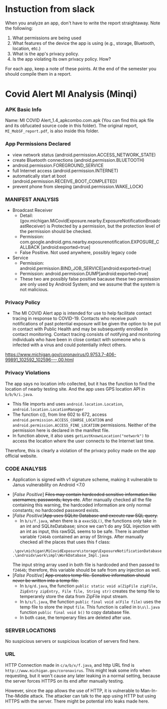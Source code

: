 # Instuction from slack
When you analyze an app, don't have to write the report straightaway. Note the following:
1. What permissions are being used
2. What features of the device the app is using (e.g., storage, Bluetooth, location, etc.)
3. What is the app's privacy policy.
4. Is the app violating its own privacy policy. How?

For each app, keep a note of these points. At the end of the semester you should compile them in a report. 

# Covid Alert MI Analysis (Minqi) 
### APK Basic Info
Name: MI COVID Alert_1.4_apkcombo.com.apk (You can find this apk file and its obfucated source code in this folder). The original report, ```MI_MobSF_report.pdf```, is also inside this folder. 

### App Permissions Declared
  - view network status (android.permission.ACCESS_NETWORK_STATE)
  - create Bluetooth connections (android.permission.BLUETOOTH)
  - android.permission.FOREGROUND_SERVICE
  - full Internet access (android.permission.INTERNET)
  - automatically start at boot (android.permission.RECEIVE_BOOT_COMPLETED)
  - prevent phone from sleeping (android.permission.WAKE_LOCK)

### MANIFEST ANALYSIS
 - Broadcast Receiver
   - Detail: (gov.michigan.MiCovidExposure.nearby.ExposureNotificationBroadcastReceiver) is Protected by a permission, but the protection level of the permission should be checked.
   - Permission: com.google.android.gms.nearby.exposurenotification.EXPOSURE_CALLBACK
   [android:exported=true]
   - False Positive. Not used anywhere, possibly legacy code
 - Service 
    - Permission: android.permission.BIND_JOB_SERVICE[android:exported=true] 
    - Permission: android.permission.DUMP[android:exported=true]
    - These two are possibly false positive bacause these two permission are only used by Android System; and we assume that the system is not malicious.

<!-- ###
Sidenotes: It looks like BIND_JOB_SERVICE and DUMP are requested without declared in the Manifest

DUMP: Allows an application to retrieve state dump information from system services. Not for use by third-party applications.
### -->

 
### Privacy Policy
- The MI COVID Alert app is intended for use to help facilitate contact tracing in response to COVID-19. Contacts who receive push notifications of past potential exposure will be given the option to be put in contact with Public Health and may be subsequently enrolled in contact monitoring. Contact tracing consists of notifying and monitoring individuals who have been in close contact with someone who is infected with a virus and could potentially infect others.

https://www.michigan.gov/coronavirus/0,9753,7-406-99891_102592_102596---,00.html

### Privacy Violations
The app says no location info collected, but it has the function to find the location of nearby testing site. And the app uses GPS location API in `b/b/k/i.java`.
- This file imports and uses `android.location.Location`, `android.location.LocationManager`
- The function c(), from line 602 to 672, access `android.permission.ACCESS_COARSE_LOCATION` and `android.permission.ACCESS_FINE_LOCATION` permissions. Neither of the permission here is declared in the manifest file.
- In function above, it also uses `getLastKnownLocation("network")` to access the location where the user connects to the Internet last time.

Therefore, this is clearly a violation of the privacy policy made on the app official website.

### CODE ANALYSIS
- Application is signed with v1 signature scheme, making it vulnerable to Janus vulnerability on Android <7.0
<!-- - The App logs information. Sensitive information should never be logged. -->
- [*False Positive*] ~~Files may contain hardcoded sensitive information like usernames, passwords, keys etc~~. After manually checked all the file containing this warning, the hardcoded information are only normal constants; no hardcoded password exists.
- [*False Positive*]~~App uses SQLite Database and execute raw SQL query.~~
  - In `b/s/f.java`, when there is a `execSQL()`, the functions only take in an int and SQLiteDatabase; since we can't do any SQL injection with an int as input, this rawSQL seems to be safe. There is another variable `f2464b` contained an array of Strings. After manually checked all the places that uses this f class:
  ```
  .\gov\michigan\MiCovidExposure\storage\ExposureNotificationDatabase_Impl.java
  .\androidx\work\impl\WorkDatabase_Impl.java
  ```
  The input string array used in both file is hardcoded and then passed to `f2464b`; therefore, this variable should be safe from any injection as well.
- [*False Positive*] ~~App creates temp file. Sensitive information should never be written into a temp file.~~
  - In `b/q/d.java`, the function `public static void a(ZipFile zipFile, ZipEntry zipEntry, File file, String str)` creates the temp file to temperarely store the data from ZipFile input stream.
  - In `b/s/l.java`, the function `public final void a(File file)` uses the temp file to store the input `file`. This function is called in `b\s\l.java` function `public final void b()` to copy database file.
  - In both case, the temperary files are deleted after use.


<!-- ### Crypto files
```
c/b/c/a/m0/d.java ECB and CTR used
c/b/c/a/m0/a.java ECB used here
c/b/c/a/m0/g.java CTR mode
``` -->

### SERVER LOCATIONS
No suspicious servers or suspicious location of servers find here.

### URL
HTTP Connection made in `c/a/b/x/f.java`, and http URL find is `http://www.michigan.gov/coronavirus`. This might leak some info when requesting, but it won't cause any later leaking in a normal setting, because the server forces HTTPS on its end after manually testing.

However, since the app allows the use of HTTP, it is vulnerable to Man-In-The-Middle attack. The attacker can talk to the app using HTTP but using HTTPS with the server. There might be potential info leaks made here.
